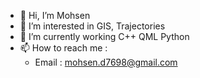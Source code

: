 - 👋 Hi, I’m Mohsen
- 👀 I’m interested in GIS, Trajectories
- 🌱 I’m currently working C++ QML Python 
- 📫 How to reach me :
  - Email : mohsen.d7698@gmail.com

<!---
mohsenD98/mohsenD98 is a ✨ special ✨ repository because its `README.md` (this file) appears on your GitHub profile.
You can click the Preview link to take a look at your changes.
--->
